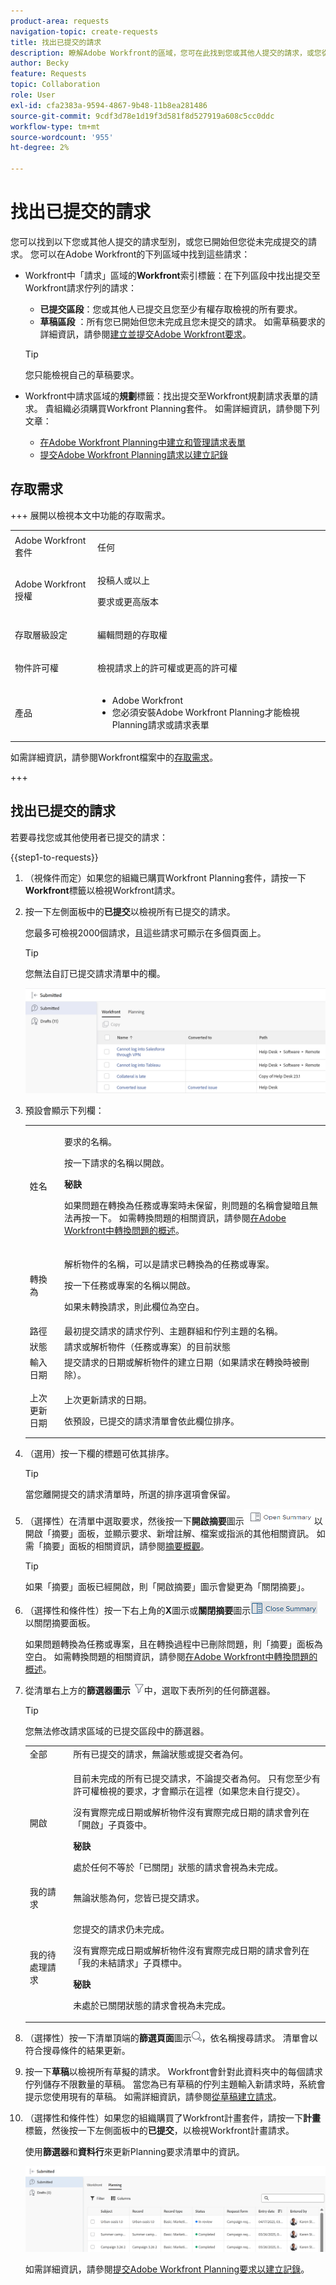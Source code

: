 ```yaml
---
product-area: requests
navigation-topic: create-requests
title: 找出已提交的請求
description: 瞭解Adobe Workfront的區域，您可在此找到您或其他人提交的請求，或您從未提交且已儲存為草稿的請求。
author: Becky
feature: Requests
topic: Collaboration
role: User
exl-id: cfa2383a-9594-4867-9b48-11b8ea281486
source-git-commit: 9cdf3d78e1d19f3d581f8d527919a608c5cc0ddc
workflow-type: tm+mt
source-wordcount: '955'
ht-degree: 2%

---
```


# 找出已提交的請求

<!--<span class="preview">The highlighted information on this page refers to functionality not yet generally available. It is available only in the Preview environment for all customers. After the monthly releases to Production, the same features are also available in the Production environment for customers who enabled fast releases. </span>   

<span class="preview">For information about fast releases, see [Enable or disable fast releases for your organization](/help/quicksilver/administration-and-setup/set-up-workfront/configure-system-defaults/enable-fast-release-process.md). </span>-->

您可以找到以下您或其他人提交的請求型別，或您已開始但您從未完成提交的請求。 您可以在Adobe Workfront的下列區域中找到這些請求：

* Workfront中「請求」區域的&#x200B;**Workfront**&#x200B;索引標籤：在下列區段中找出提交至Workfront請求佇列的請求：
   * **已提交區段**：您或其他人已提交且您至少有權存取檢視的所有要求。
   * **草稿區段** ：所有您已開始但您未完成且您未提交的請求。 如需草稿要求的詳細資訊，請參閱[建立並提交Adobe Workfront要求](../../../manage-work/requests/create-requests/create-submit-requests.md)。

  >[!TIP]
  >
  >您只能檢視自己的草稿要求。

* Workfront中請求區域的&#x200B;**規劃**&#x200B;標籤：找出提交至Workfront規劃請求表單的請求。 貴組織必須購買Workfront Planning套件。 如需詳細資訊，請參閱下列文章：

   * [在Adobe Workfront Planning中建立和管理請求表單](/help/quicksilver/planning/requests/create-request-form.md)
   * [提交Adobe Workfront Planning請求以建立記錄](/help/quicksilver/planning/requests/submit-requests.md)


## 存取需求

+++ 展開以檢視本文中功能的存取需求。

<table style="table-layout:auto"> 
 <col> 
 <col> 
 <tbody> 
  <tr> 
   <td role="rowheader">Adobe Workfront套件</td> 
   <td> <p>任何 </p> </td> 
  </tr> 
  <tr> 
   <td role="rowheader">Adobe Workfront授權</td> 
   <td> <p>投稿人或以上</p>
   <p>要求或更高版本</p>
    </td> 
  </tr> 
  <tr> 
   <td role="rowheader">存取層級設定</td> 
   <td><p>編輯問題的存取權</p></td> 
  </tr>
  <tr>
   <td role="rowheader">物件許可權</td> 
   <td><p>檢視請求上的許可權或更高的許可權</p></td> 
  </tr> 
  <tr> 
   <td role="rowheader"> 產品</td> 
   <td> <ul><li>Adobe Workfront</li><li>您必須安裝Adobe Workfront Planning才能檢視Planning請求或請求表單</td> 
  </tr> 
 </tbody> 
</table>

如需詳細資訊，請參閱Workfront檔案中的[存取需求](/help/quicksilver/administration-and-setup/add-users/access-levels-and-object-permissions/access-level-requirements-in-documentation.md)。

+++

## 找出已提交的請求

若要尋找您或其他使用者已提交的請求：

{{step1-to-requests}}

1. （視條件而定）如果您的組織已購買Workfront Planning套件，請按一下&#x200B;**Workfront**&#x200B;標籤以檢視Workfront請求。
1. 按一下左側面板中的&#x200B;**已提交**&#x200B;以檢視所有已提交的請求。

   您最多可檢視2000個請求，且這些請求可顯示在多個頁面上。

   >[!TIP]
   >
   >您無法自訂已提交請求清單中的欄。

   ![](assets/nwe-submitted-requests-new-list-350x57.png)


1. 預設會顯示下列欄：

   <table style="table-layout:auto"> 
      <col> 
      <col> 
      <tbody> 
      <tr> 
         <td role="rowheader">姓名</td> 
         <td> <p>要求的名稱。</p> <p>按一下請求的名稱以開啟。 </p> <p><b>秘訣</b>

   如果問題在轉換為任務或專案時未保留，則問題的名稱會變暗且無法再按一下。 如需轉換問題的相關資訊，請參閱<a href="../../../manage-work/issues/convert-issues/convert-issues.md" class="MCXref xref">在Adobe Workfront中轉換問題的概述</a>。 </p> </td>
   </tr> 
      <tr> 
         <td role="rowheader">轉換為</td> 
         <td> <p>解析物件的名稱，可以是請求已轉換為的任務或專案。 </p> <p>按一下任務或專案的名稱以開啟。 </p> <p>如果未轉換請求，則此欄位為空白。 </p> </td> 
      </tr> 
      <tr> 
         <td role="rowheader">路徑</td> 
         <td>最初提交請求的請求佇列、主題群組和佇列主題的名稱。 </td> 
      </tr> 
      <tr> 
         <td role="rowheader">狀態</td> 
         <td>請求或解析物件（任務或專案）的目前狀態</td> 
      </tr> 
      <tr> 
         <td role="rowheader">輸入日期</td> 
         <td>提交請求的日期或解析物件的建立日期（如果請求在轉換時被刪除）。 </td> 
      </tr> 
      <tr> 
         <td role="rowheader">上次更新日期</td> 
         <td> <p>上次更新請求的日期。</p> <p>依預設，已提交的請求清單會依此欄位排序。 </p> </td> 
      </tr> 
      </tbody> 
      </table>

1. （選用）按一下欄的標題可依其排序。

   >[!TIP]
   >
   >當您離開提交的請求清單時，所選的排序選項會保留。

1. （選擇性）在清單中選取要求，然後按一下&#x200B;**開啟摘要**&#x200B;圖示![](assets/open-summary-with-text-nwe.png)以開啟「摘要」面板，並顯示要求、新增註解、檔案或指派的其他相關資訊。 如需「摘要」面板的相關資訊，請參閱[摘要概觀](../../../workfront-basics/the-new-workfront-experience/summary-overview.md)。

   >[!TIP]
   >
   >如果「摘要」面板已經開啟，則「開啟摘要」圖示會變更為「關閉摘要」。

1. （選擇性和條件性）按一下右上角的&#x200B;**X**&#x200B;圖示或&#x200B;**關閉摘要**&#x200B;圖示![](assets/close-summary-with-text-nwe.png)以關閉摘要面板。

   如果問題轉換為任務或專案，且在轉換過程中已刪除問題，則「摘要」面板為空白。 如需轉換問題的相關資訊，請參閱[在Adobe Workfront中轉換問題的概述](../../../manage-work/issues/convert-issues/convert-issues.md)。

1. 從清單右上方的&#x200B;**篩選器圖示** ![](assets/filter-nwepng.png)中，選取下表所列的任何篩選器。

   >[!TIP]
   >
   >您無法修改請求區域的已提交區段中的篩選器。

   <table style="table-layout:auto"> 
    <col> 
    <col> 
    <tbody> 
     <tr> 
      <td role="rowheader">全部</td> 
      <td>所有已提交的請求，無論狀態或提交者為何。</td> 
     </tr> 
     <tr> 
      <td role="rowheader">開啟</td> 
      <td> <p>目前未完成的所有已提交請求，不論提交者為何。 只有您至少有許可權檢視的要求，才會顯示在這裡（如果您未自行提交）。 </p> <p>沒有實際完成日期或解析物件沒有實際完成日期的請求會列在「開啟」子頁簽中。</p> <p><b>秘訣</b>

   處於任何不等於「已關閉」狀態的請求會視為未完成。</p> </td>
   </tr> 
     <tr> 
      <td role="rowheader">我的請求</td> 
      <td>無論狀態為何，您皆已提交請求。 </td> 
     </tr> 
     <tr> 
      <td role="rowheader">我的待處理請求</td> 
      <td> <p>您提交的請求仍未完成。 </p> <p>沒有實際完成日期或解析物件沒有實際完成日期的請求會列在「我的未結請求」子頁標中。 </p> <p><b>秘訣</b>

   未處於已關閉狀態的請求會視為未完成。</p> </td>
   </tr> 
    </tbody> 
   </table>

1. （選擇性）按一下清單頂端的&#x200B;**篩選頁面**&#x200B;圖示![](assets/search-icon.png)，依名稱搜尋請求。 清單會以符合搜尋條件的結果更新。

   <!--
   <li value="9" data-mc-conditions="QuicksilverOrClassic.Draft mode"> <p>Click the <strong>Complete</strong> subtab to view requests that have been completed.</p> <p>(NOTE: this step will stay drafted even after release. We can't see Completed at this time!) <br>Requests with an Actual Completion Date or whose resolving object has an Actual Completion Date are listed in the Complete subtab.<br>Once a request receives an Actual Completion Date, it stays in the Recently Completed area for 10 business days. After that, it is moved to the Completed area. <br>For information about resolving and resolvable objects, see the article <a href="../../../manage-work/issues/convert-issues/resolving-and-resolvable-objects.md" class="MCXref xref">Overview of Resolving and Resolvable Objects </a>.</p> </li>
   -->

   <!--
   <li value="10" data-mc-conditions="QuicksilverOrClassic.Draft mode">(Optional) Select an option from the <strong>Sort by</strong> drop-down menu to sort the requests by the following criteria:   (NOTE: this step will stay drafted even after release. We can't see Completed at this time!)  
   <ul>
   <li><strong>Assigned To</strong>: Requests are sorted alphabetically by the name of the assignee using the following criteria: 
   <ul>
   <li>All requests assigned to users are sorted first, in the order of the users' names.</li>
   <li>Requests assigned to job roles are sorted secondly, in the order of the job roles' names and are listed after all the requests assigned to users.</li>
   <li>Requests that are assigned to teams are sorted last, in the order of the teams' names and are listed after all the requests assigned to users and those assigned to job roles.</li>
   <li>All unassigned requests are listed last, in the order of their Entry Date. </li>
   </ul></li>
   <li><strong>Submitted On</strong>: Requests are sorted chronologically by the date when they were submitted.</li>
   <li><strong>Recently Updated</strong> (this is the default): Requests are sorted chronologically by the date of their last update.</li>
   <li><strong>Name</strong>: Requests are sorted alphabetically by name. </li>
   <li><strong>Priority</strong>: Requests are sorted in the order of their priority.</li>
   <li><strong>Queue</strong>: Requests are sorted alphabetically by the name of the requests queue where they were submitted. </li>
   <li><strong>Status</strong>: Requests are sorted alphabetically by their status. </li>
   </ul></li>
   -->

1. 按一下&#x200B;**草稿**&#x200B;以檢視所有草擬的請求。 Workfront會針對此資料夾中的每個請求佇列儲存不限數量的草稿。 當您為已有草稿的佇列主題輸入新請求時，系統會提示您使用現有的草稿。 如需詳細資訊，請參閱[從草稿建立請求](../../../manage-work/requests/create-requests/create-requests-from-drafts.md)。

1. （選擇性和條件性）如果您的組織購買了Workfront計畫套件，請按一下&#x200B;**計畫**&#x200B;標籤，然後按一下左側面板中的&#x200B;**已提交**，以檢視Workfront計畫請求。

   使用&#x200B;**篩選器**&#x200B;和&#x200B;**資料行**&#x200B;來更新Planning要求清單中的資訊。

   ![](assets/workfront-planning-tab-submitted-section-in-requests-area.png)

   如需詳細資訊，請參閱[提交Adobe Workfront Planning要求以建立記錄](/help/quicksilver/planning/requests/submit-requests.md)。


